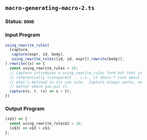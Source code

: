 ## `macro-generating-macro-2.ts`

### Status: `DONE`

### Input Program

```typescript
using_rewrite_rules(
  [capture,
   capture(expr, id, body), 
   using_rewrite_rules([id, id, expr]).rewrite(body)],
).rewrite((x) => {
  const using_rewrite_rules = 10;
  // capture introduces a using_rewrite_rules form but that is
  // referentially transparent .. i.e., it doesn't care about
  // what's defined in its use site.  Capture always works, no
  // matter where you put it.
  capture(x, t, (x) => x + t);
})
```

### Output Program

```typescript
(x$1) => {
  const using_rewrite_rules$2 = 10;
  (x$3) => x$3 + x$1;
};
```

